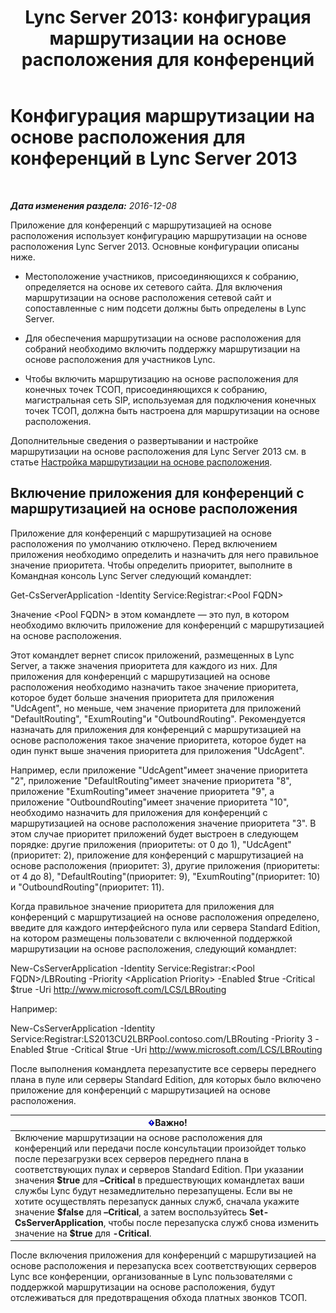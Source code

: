 ﻿---
title: 'Lync Server 2013: конфигурация маршрутизации на основе расположения для конференций'
TOCTitle: Конфигурация маршрутизации на основе расположения для конференций
ms:assetid: d8c708cc-a1b1-48b1-808c-a64df15f7701
ms:mtpsurl: https://technet.microsoft.com/ru-ru/library/Dn362846(v=OCS.15)
ms:contentKeyID: 56270627
ms.date: 12/10/2016
mtps_version: v=OCS.15
ms.translationtype: HT
---

# Конфигурация маршрутизации на основе расположения для конференций в Lync Server 2013

 

_**Дата изменения раздела:** 2016-12-08_

Приложение для конференций с маршрутизацией на основе расположения использует конфигурацию маршрутизации на основе расположения Lync Server 2013. Основные конфигурации описаны ниже.

  - Местоположение участников, присоединяющихся к собранию, определяется на основе их сетевого сайта. Для включения маршрутизации на основе расположения сетевой сайт и сопоставленные с ним подсети должны быть определены в Lync Server.

  - Для обеспечения маршрутизации на основе расположения для собраний необходимо включить поддержку маршрутизации на основе расположения для участников Lync.

  - Чтобы включить маршрутизацию на основе расположения для конечных точек ТСОП, присоединяющихся к собранию, магистральная сеть SIP, используемая для подключения конечных точек ТСОП, должна быть настроена для маршрутизации на основе расположения.

Дополнительные сведения о развертывании и настройке маршрутизации на основе расположения для Lync Server 2013 см. в статье [Настройка маршрутизации на основе расположения](lync-server-2013-configuring-location-based-routing.md).

## Включение приложения для конференций с маршрутизацией на основе расположения

Приложение для конференций с маршрутизацией на основе расположения по умолчанию отключено. Перед включением приложения необходимо определить и назначить для него правильное значение приоритета. Чтобы определить приоритет, выполните в Командная консоль Lync Server следующий командлет:

Get-CsServerApplication -Identity Service:Registrar:\<Pool FQDN\>

Значение \<Pool FQDN\> в этом командлете — это пул, в котором необходимо включить приложение для конференций с маршрутизацией на основе расположения.

Этот командлет вернет список приложений, размещенных в Lync Server, а также значения приоритета для каждого из них. Для приложения для конференций с маршрутизацией на основе расположения необходимо назначить такое значение приоритета, которое будет больше значения приоритета для приложения "UdcAgent", но меньше, чем значение приоритета для приложений "DefaultRouting", "ExumRouting"и "OutboundRouting". Рекомендуется назначать для приложения для конференций с маршрутизацией на основе расположения такое значение приоритета, которое будет на один пункт выше значения приоритета для приложения "UdcAgent".

Например, если приложение "UdcAgent"имеет значение приоритета "2", приложение "DefaultRouting"имеет значение приоритета "8", приложение "ExumRouting"имеет значение приоритета "9", а приложение "OutboundRouting"имеет значение приоритета "10", необходимо назначить для приложения для конференций с маршрутизацией на основе расположения значение приоритета "3". В этом случае приоритет приложений будет выстроен в следующем порядке: другие приложения (приоритеты: от 0 до 1), "UdcAgent"(приоритет: 2), приложение для конференций с маршрутизацией на основе расположения (приоритет: 3), другие приложения (приоритеты: от 4 до 8), "DefaultRouting"(приоритет: 9), "ExumRouting"(приоритет: 10) и "OutboundRouting"(приоритет: 11).

Когда правильное значение приоритета для приложения для конференций с маршрутизацией на основе расположения определено, введите для каждого интерфейсного пула или сервера Standard Edition, на котором размещены пользователи с включенной поддержкой маршрутизации на основе расположения, следующий командлет:

New-CsServerApplication -Identity Service:Registrar:\<Pool FQDN\>/LBRouting -Priority \<Application Priority\> -Enabled $true -Critical $true -Uri http://www.microsoft.com/LCS/LBRouting

Например:

New-CsServerApplication -Identity Service:Registrar:LS2013CU2LBRPool.contoso.com/LBRouting -Priority 3 -Enabled $true -Critical $true -Uri http://www.microsoft.com/LCS/LBRouting

После выполнения командлета перезапустите все серверы переднего плана в пуле или серверы Standard Edition, для которых было включено приложение для конференций с маршрутизацией на основе расположения.

<table>
<thead>
<tr class="header">
<th><img src="images/JJ618369.important(OCS.15).gif" title="important" alt="important" />Важно!</th>
</tr>
</thead>
<tbody>
<tr class="odd">
<td>Включение маршрутизации на основе расположения для конференций или передачи после консультации произойдет только после перезагрузки всех серверов переднего плана в соответствующих пулах и серверов Standard Edition. При указании значения <strong>$true</strong> для <strong>–Critical</strong> в предшествующих командлетах ваши службы Lync будут незамедлительно перезапущены. Если вы не хотите осуществлять перезапуск данных служб, сначала укажите значение <strong>$false</strong> для <strong>–Critical</strong>, а затем воспользуйтесь <strong>Set-CsServerApplication</strong>, чтобы после перезапуска служб снова изменить значение на <strong>$true</strong> для <strong>-Critical</strong>.</td>
</tr>
</tbody>
</table>


После включения приложения для конференций с маршрутизацией на основе расположения и перезапуска всех соответствующих серверов Lync все конференции, организованные в Lync пользователями с поддержкой маршрутизации на основе расположения, будут отслеживаться для предотвращения обхода платных звонков ТСОП.

